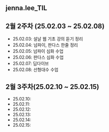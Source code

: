 ## jenna.lee_TIL

## 2월 2주차 (25.02.03 ~ 25.02.08)
* 25.02.03: 설날 웹 기초 강의 듣기 정리
* 25.02.04: 넘파이, 판다스 한줄 정리
* 25.02.05: 넘파이 심화 수업
* 25.02.06: 판다스 심화 수업
* 25.02.07: 딥다이브
* 25.02.08: 선형대수 수업

## 2월 3주차(25.02.10 ~ 25.02.15)
* 25.02.10:
* 25.02.11:
* 25.02.12:
* 25.02.13:
* 25.02.14:
* 25.02.15:
